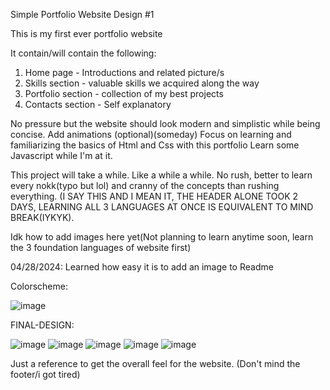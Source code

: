 Simple Portfolio Website Design #1

This is my first ever portfolio website

It contain/will contain the following:
1. Home page - Introductions and related picture/s
2. Skills section - valuable skills we acquired along the way
3. Portfolio section - collection of my best projects
4. Contacts section - Self explanatory
 
No pressure but the website should look modern and simplistic while being concise. Add animations (optional)(someday)
Focus on learning and familiarizing the basics of Html and Css with this portfolio
Learn some Javascript while I'm at it.


This project will take a while. Like a while a while. No rush, better to learn every nokk(typo but lol) and cranny of the concepts than rushing everything. 
(I SAY THIS AND I MEAN IT, THE HEADER ALONE TOOK 2 DAYS, LEARNING ALL 3 LANGUAGES AT ONCE IS EQUIVALENT TO MIND BREAK(IYKYK).

Idk how to add images here yet(Not planning to learn anytime soon, learn the 3 foundation languages of website first)

04/28/2024: Learned how easy it is to add an image to Readme

Colorscheme: 

![image](https://github.com/Zyle086/Portfolio/assets/141378790/9c950863-ec03-4ac4-ab23-81c5cb6ae6a2)

FINAL-DESIGN:

![image](https://github.com/Zyle086/Portfolio/assets/141378790/644e3158-2487-478b-b7fe-7c7459ec70f8)
![image](https://github.com/Zyle086/Portfolio/assets/141378790/1ae12883-6b9c-46f8-a00b-b48ff262edd7)
![image](https://github.com/Zyle086/Portfolio/assets/141378790/ac2e73be-5c15-499e-9a74-1bb45fd875de)
![image](https://github.com/Zyle086/Portfolio/assets/141378790/ff905b3d-66f0-4ba2-af2b-1315c9a79957)
![image](https://github.com/Zyle086/Portfolio/assets/141378790/df104c40-ec7c-4322-8907-f2893721d9b2)

Just a reference to get the overall feel for the website. (Don't mind the footer/i got tired)






